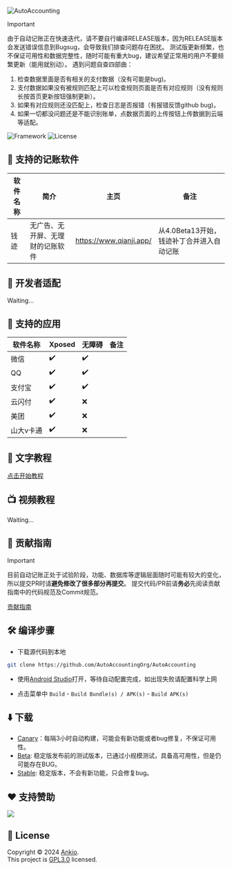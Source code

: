 ![AutoAccounting](https://socialify.git.ci/AutoAccountingOrg/AutoAccounting/image?description=1&font=Bitter&forks=1&issues=1&logo=https%3A%2F%2Fs21.ax1x.com%2F2024%2F10%2F14%2FpAtnhcD.png&name=1&pattern=Circuit%20Board&pulls=1&stargazers=1&theme=Light)

> [!IMPORTANT]
> 由于自动记账正在快速迭代，请不要自行编译RELEASE版本，因为RELEASE版本会发送错误信息到Bugsug，会导致我们排查问题存在困扰。
> 测试版更新频繁，也不保证可用性和数据完整性，随时可能有重大bug，建议希望正常用的用户不要频繁更新（能用就别动）。
> 遇到问题自查四部曲：
> 1. 检查数据里面是否有相关的支付数据（没有可能是bug)。
> 2. 支付数据如果没有被规则匹配上可以检查规则页面是否有对应规则（没有规则长按首页更新按钮强制更新）。 
> 3. 如果有对应规则还没匹配上，检查日志是否报错（有报错反馈github bug)。
> 4. 如果一切都没问题还是不能识别账单，点数据页面的上传按钮上传数据到云端等适配。


![Framework](https://img.shields.io/static/v1?label=framework&message=Xposed%2F%E6%97%A0%E9%9A%9C%E7%A2%8D&color=success&style=for-the-badge) ![License](https://img.shields.io/static/v1?label=licenes&message=GPL3.0&color=important&style=for-the-badge)

## 💸 支持的记账软件

| 软件名称 | 简介               | 主页                        | 备注                        |
| -------- |------------------|---------------------------|---------------------------|
| 钱迹     | 无广告、无开屏、无理财的记账软件 | <https://www.qianji.app/> | 从4.0Beta13开始，钱迹补丁合并进入自动记账 |

## 🌝 开发者适配

Waiting...

## 📱 支持的应用

| 软件名称  | Xposed | 无障碍 | 备注 |
| --------- | ------ | ------ | ---- |
| 微信      | ✔️      | ✔️      |      |
| QQ        | ✔️      | ✔️      |      |
| 支付宝    | ✔️      | ✔️      |      |
| 云闪付    | ✔️      | ❌      |      |
| 美团      | ✔️      | ❌      |      |
| 山大v卡通 | ✔️      | ❌      |      |

## 📖 文字教程

[点击开始教程](https://auto.ankio.net)


## 📺 视频教程

Waiting...

## 🎉 贡献指南

> [!IMPORTANT]
> 目前自动记账正处于试验阶段，功能、数据库等逻辑层面随时可能有较大的变化，所以提交PR时请**避免修改了很多部分再提交**。
> 提交代码/PR前请**务必**先阅读贡献指南中的代码规范及Commit规范。

[贡献指南](CONTRIBUTING.md)

## 🛠️ 编译步骤

- 下载源代码到本地

```bash
git clone https://github.com/AutoAccountingOrg/AutoAccounting
```
- 使用[Android Studio](https://developer.android.com/studio)打开，等待自动配置完成，如出现失败请配置科学上网

- 点击菜单中 `Build` - `Build Bundle(s) / APK(s)` - `Build APK(s)`

## ⬇️ 下载

- [Canary](https://cloud.ankio.net/%E8%87%AA%E5%8A%A8%E8%AE%B0%E8%B4%A6/%E8%87%AA%E5%8A%A8%E8%AE%B0%E8%B4%A6/%E7%89%88%E6%9C%AC%E6%9B%B4%E6%96%B0/Canary)：每隔3小时自动构建，可能会有新功能或者bug修复，不保证可用性。
- [Beta](https://cloud.ankio.net/%E8%87%AA%E5%8A%A8%E8%AE%B0%E8%B4%A6/%E8%87%AA%E5%8A%A8%E8%AE%B0%E8%B4%A6/%E7%89%88%E6%9C%AC%E6%9B%B4%E6%96%B0/Beta): 稳定版发布前的测试版本，已通过小规模测试，具备高可用性，但是仍可能存在BUG。
- [Stable](https://cloud.ankio.net/%E8%87%AA%E5%8A%A8%E8%AE%B0%E8%B4%A6/%E8%87%AA%E5%8A%A8%E8%AE%B0%E8%B4%A6/%E7%89%88%E6%9C%AC%E6%9B%B4%E6%96%B0/Stable): 稳定版本，不会有新功能，只会修复bug。


## ❤️ 支持赞助
[![](https://img.shields.io/badge/-%E7%88%B1%E5%8F%91%E7%94%B5-%23977ce4?style=for-the-badge&logo=buymeacoffee&logoColor=%23ffffff)](https://afdian.com/a/ankio/) 


## 📝 License

Copyright © 2024 [Ankio](https://www.ankio.net).<br />
This project is [GPL3.0](https://github.com/AutoAccountingOrg/AutoAccounting/blob/master/LICENSE) licensed.



